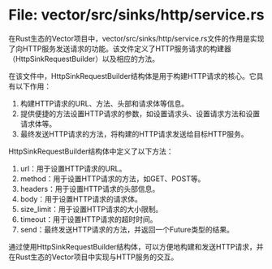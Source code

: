# File: vector/src/sinks/http/service.rs

在Rust生态的Vector项目中，vector/src/sinks/http/service.rs文件的作用是实现了向HTTP服务发送请求的功能。该文件定义了HTTP服务请求的构建器（HttpSinkRequestBuilder）以及相应的方法。

在该文件中，HttpSinkRequestBuilder结构体是用于构建HTTP请求的核心。它具有以下作用：

1. 构建HTTP请求的URL、方法、头部和请求体等信息。
2. 提供便捷的方法设置HTTP请求的参数，如设置请求头、设置请求方法和设置请求体等。
3. 最终发送HTTP请求的方法，将构建的HTTP请求发送给目标HTTP服务。

HttpSinkRequestBuilder结构体中定义了以下方法：

1. url：用于设置HTTP请求的URL。
2. method：用于设置HTTP请求的方法，如GET、POST等。
3. headers：用于设置HTTP请求的头部信息。
4. body：用于设置HTTP请求的请求体。
5. size_limit：用于设置HTTP请求的大小限制。
6. timeout：用于设置HTTP请求的超时时间。
7. send：最终发送HTTP请求的方法，并返回一个Future类型的结果。

通过使用HttpSinkRequestBuilder结构体，可以方便地构建和发送HTTP请求，并在Rust生态的Vector项目中实现与HTTP服务的交互。

